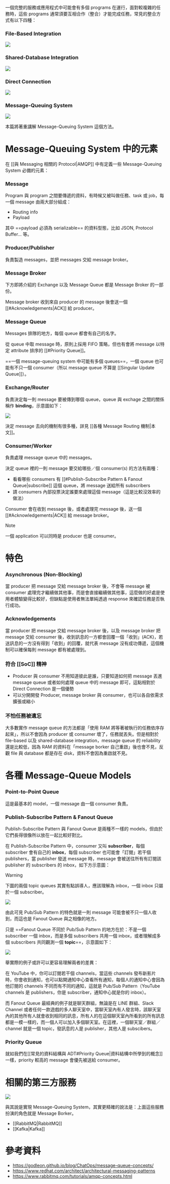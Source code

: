 一個完整的服務或應用程式中可能會有多個 programs 在運行，面對較複雜的任務時，這些 programs 通常須要互相合作（整合）才能完成任務，常見的整合方式有以下四種：

### File-Based Integration

![](<https://raw.githubusercontent.com/Jamison-Chen/KM-software/master/img/message-queue_file-based-integration.png>)

### Shared-Database Integration

![](<https://raw.githubusercontent.com/Jamison-Chen/KM-software/master/img/message-queue_shared-db-integration.png>)

### Direct Connection

![](<https://raw.githubusercontent.com/Jamison-Chen/KM-software/master/img/message-queue_direct-connection-integration.png>)

### Message-Queuing System

![](<https://raw.githubusercontent.com/Jamison-Chen/KM-software/master/img/message-queue_message-broker-integration.png>)

本篇將著重講解 Message-Queuing System 這個方法。

# Message-Queuing System 中的元素

在 [[與 Messaging 相關的 Protocol|AMQP]] 中有定義一些 Message-Queuing System 必備的元素：

### Message

Program 與 program 之間要傳遞的資料，有時候又被叫做任務、task 或 job，每一個 message 由兩大部分組成：

- Routing info
- Payload

其中 ==payload 必須為 serializable== 的資料型態，比如 JSON, Protocol Buffer… 等。

### Producer/Publisher

負責製造 messages，並把 messages 交給 message broker。

### Message Broker

下方即將介紹的 Exchange 以及 Message Queue 都是 Message Broker 的一部份。

Message broker 收到來自 producer 的 message 後會送一個 [[#Acknowledgements|ACK]] 給 producer。

### Message Queue

Messages 排隊的地方，每個 queue 都會有自己的名字。

從 queue 中取 message 時，原則上採用 FIFO 策略，但也有會將 message 以特定 attribute 排序的 [[#Priority Queue]]。

==一個 message-queuing system 中可能有多個 queues==，一個 queue 也可能有不只一個 consumer（所以 message queue 不算是 [[Singular Update Queue]]）。

### Exchange/Router

負責決定每一則 message 要被傳到哪個 queue，queue 與 exchage 之間的關係稱作 **binding**，示意圖如下：

![](<https://raw.githubusercontent.com/Jamison-Chen/KM-software/master/img/message-queue_concept-binding.png>)

決定 message 去向的機制有很多種，詳見 [[各種 Message Routing 機制|本文]]。

### Consumer/Worker

負責處理 message queue 中的 messages。

決定 queue 裡的一則 message 要交給哪些／個 consumer(s) 的方法有兩種：

- 看看哪些 consumers 有 [[#Publish-Subscribe Pattern & Fanout Queue|subscribe]] 這個 queue，將 message 送給所有 subscribers
- 請 consumers 內部投票決定誰要來處理這個 message（這是比較沒效率的做法）

Consumer 會在收到 message 後，或者處理完 message 後，送一個 [[#Acknowledgements|ACK]] 給 message broker。

>[!Note]
>一個 application 可以同時是 producer 也是 consumer。

# 特色

### Asynchronous (Non-Blocking)

當 producer 把 message 交給 message broker 後，不會等 message 被 consumer 處理完才繼續做其他事，而是會直接繼續做其他事，這麼做的好處是使用者體驗變得比較好，但缺點是使用者無法單純透過 response 來確認任務是否執行成功。

### Acknowledgements

當 producer 把 message 交給 message broker 後，以及 message broker 把 message 交給 consumer 後，收到訊息的一方都會回覆一個「收到」(ACK)，若送訊息的一方沒有得到「收到」的回覆，就代表 message 沒有成功傳遞，這個機制可以確保每則 message 都有被處理到。

### 符合 [[SoC]] 精神

- Producer 與 consumer 不用知道彼此是誰，只要知道如何把 message 丟進 message queue 或者如何處理 queue 中的 message 即可，這點相對於 Direct Connection 是一個優勢
- 可以分開開發 Producer, message broker 與 consumer，也可以各自依需求擴張或縮小

### 不怕任務被遺忘

大多數實作 message queue 的方法都是「使用 RAM 將等著被執行的任務依序存起來」，所以不會因為 producer 或 consumer 壞了，任務就丟失。但是相對於 file-based 以及 shared-database integration，message queue 的 reliability 還是比較低，因為 RAM 的資料在「message borker 自己重啟」後也會不見，反觀 file 與 database 都是存在 disk，資料不會因為重啟就不見。

# 各種 Message-Queue Models

### Point-to-Point Queue

這是最基本的 model，一個 message 由一個 consumer 負責。

### Publish-Subscribe Pattern & Fanout Queue

Publish-Subscribe Pattern 與 Fanout Queue 是兩種不一樣的 models，但由於它們長得很像所以放在一起比較好對比。

在 Publish-Subscribe Pattern 中，consumer 又叫 **subscriber**，每個 subscriber 會有自己的 **inbox**，每個 subscriber 也可能會「訂閱」若干個 publishers，當 publisher 發送 message 時，message 會被送往所有有訂閱該 publisher 的 subscribers 的 inbox，如下方示意圖：

>[!Warning]
>下圖的兩個 topic queues 其實有點誤導人，應該理解為 inbox，一個 inbox 只屬於一個 subscriber。

![](<https://raw.githubusercontent.com/Jamison-Chen/KM-software/master/img/PubSub.png>)

由此可見 Pub/Sub Pattern 的特色就是一則 message 可能會被不只一個人收到，而這也是 Fanout Queue 與之相像的地方。

只是 ==Fanout Queue 不同於 Pub/Sub Pattern 的地方在於：不是一個 subscriber 一個 inbox，而是多個 subscribers 共用一個 inbox，或者理解成多個 subscribers 共同觀測一個 **topic**==，示意圖如下：

![](<https://raw.githubusercontent.com/Jamison-Chen/KM-software/master/img/Fanout.png>)

舉實際的例子或許可以更容易理解兩者的差異：

在 YouTube 中，你可以訂閱若干個 channels，當這些 channels 發布新影片時，你會收到通知，也可以點開通知中心查看所有通知，每個人的通知中心會因為他訂閱的 channels 不同而有不同的通知，這就是 Pub/Sub Pattern（YouTube channels 是 publishers，你是 subscriber，通知中心就是你的 inbox）。

而 Fanout Queue 最經典的例子就是聊天群組，無論是在 LINE 群組、Slack Channel 或者任何一款遊戲的多人聊天室中，當聊天室內有人發言時，該聊天室內的其他所有人就會收到相同的訊息，所有人的在這個聊天室內所看到的所有訊息都是一模一樣的，而一個人可以加入多個聊天室。在這裡，一個聊天室／群組／channel 就是一個 topic，發訊息的人是 publisher，其他人是 subscibers。

### Priority Queue

就如我們在[[常見的資料結構與 ADT#Priority Queue|資料結構中所學到的概念]]一樣，priority 較高的 message 會優先被送給 consumer。

# 相關的第三方服務

![](<https://raw.githubusercontent.com/Jamison-Chen/KM-software/master/img/Examples_of_message_brokers.png>)

與其說是實現 Message-Queuing System，其實更精確的說法是：上面這些服務扮演的角色就是 Message Borker。

- [[RabbitMQ|RabbitMQ]]
- [[Kafka|Kafka]]

# 參考資料

- <https://godleon.github.io/blog/ChatOps/message-queue-concepts/>
- <https://www.redhat.com/architect/architectural-messaging-patterns>
- <https://www.rabbitmq.com/tutorials/amqp-concepts.html>
